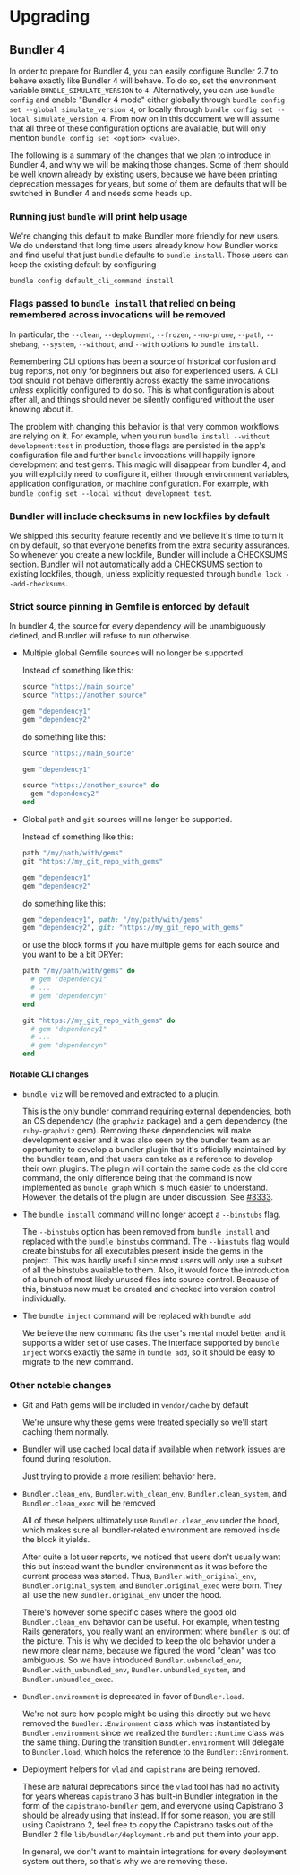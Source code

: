 # Upgrading

## Bundler 4

In order to prepare for Bundler 4, you can easily configure Bundler 2.7 to
behave exactly like Bundler 4 will behave. To do so, set the environment
variable `BUNDLE_SIMULATE_VERSION` to `4`. Alternatively, you can use `bundle
config` and enable "Bundler 4 mode" either globally through `bundle config set
--global simulate_version 4`, or locally through `bundle config set --local
simulate_version 4`. From now on in this document we will assume that all three
of these configuration options are available, but will only mention `bundle
config set <option> <value>`.

The following is a summary of the changes that we plan to introduce in Bundler
4, and why we will be making those changes. Some of them should be well known
already by existing users, because we have been printing deprecation messages
for years, but some of them are defaults that will be switched in Bundler 4 and
needs some heads up.

### Running just `bundle`  will print help usage

We're changing this default to make Bundler more friendly for new users. We do
understand that long time users already know how Bundler works and find useful
that just `bundle` defaults to `bundle install`. Those users can keep the
existing default by configuring

```
bundle config default_cli_command install
```

### Flags passed to `bundle install` that relied on being remembered across invocations will be removed

In particular, the `--clean`, `--deployment`, `--frozen`, `--no-prune`,
`--path`, `--shebang`, `--system`, `--without`, and `--with` options to `bundle
install`.

Remembering CLI options has been a source of historical confusion and bug
reports, not only for beginners but also for experienced users. A CLI tool
should not behave differently across exactly the same invocations _unless_
explicitly configured to do so. This is what configuration is about after all,
and things should never be silently configured without the user knowing about
it.

The problem with changing this behavior is that very common workflows are
relying on it. For example, when you run `bundle install --without
development:test` in production, those flags are persisted in the app's
configuration file and further `bundle` invocations will happily ignore
development and test gems.  This magic will disappear from bundler 4, and you
will explicitly need to configure it, either through environment variables,
application configuration, or machine configuration. For example, with `bundle
config set --local without development test`.

### Bundler will include checksums in new lockfiles by default

We shipped this security feature recently and we believe it's time to turn it on
by default, so that everyone benefits from the extra security assurances. So
whenever you create a new lockfile, Bundler will include a CHECKSUMS section.
Bundler will not automatically add a CHECKSUMS section to existing
lockfiles, though, unless explicitly requested through `bundle lock
--add-checksums`.

### Strict source pinning in Gemfile is enforced by default

In bundler 4, the source for every dependency will be unambiguously defined, and
Bundler will refuse to run otherwise.

* Multiple global Gemfile sources will no longer be supported.

  Instead of something like this:

  ```ruby
  source "https://main_source"
  source "https://another_source"

  gem "dependency1"
  gem "dependency2"
  ```

  do something like this:

  ```ruby
  source "https://main_source"

  gem "dependency1"

  source "https://another_source" do
    gem "dependency2"
  end
  ```

* Global `path` and `git` sources will no longer be supported.

  Instead of something like this:

  ```ruby
  path "/my/path/with/gems"
  git "https://my_git_repo_with_gems"

  gem "dependency1"
  gem "dependency2"
  ```

  do something like this:

  ```ruby
  gem "dependency1", path: "/my/path/with/gems"
  gem "dependency2", git: "https://my_git_repo_with_gems"
  ```

  or use the block forms if you have multiple gems for each source and you want
  to be a bit DRYer:


  ```ruby
  path "/my/path/with/gems" do
    # gem "dependency1"
    # ...
    # gem "dependencyn"
  end

  git "https://my_git_repo_with_gems" do
    # gem "dependency1"
    # ...
    # gem "dependencyn"
  end
  ```

#### Notable CLI changes

* `bundle viz` will be removed and extracted to a plugin.

  This is the only bundler command requiring external dependencies, both an OS
  dependency (the `graphviz` package) and a gem dependency (the `ruby-graphviz`
  gem). Removing these dependencies will make development easier and it was also
  seen by the bundler team as an opportunity to develop a bundler plugin that
  it's officially maintained by the bundler team, and that users can take as a
  reference to develop their own plugins. The plugin will contain the same code
  as the old core command, the only difference being that the command is now
  implemented as `bundle graph` which is much easier to understand. However, the
  details of the plugin are under discussion. See [#3333](https://github.com/rubygems/rubygems/issues/3333).

* The `bundle install` command will no longer accept a `--binstubs` flag.

  The `--binstubs` option has been removed from `bundle install` and replaced
  with the `bundle binstubs` command. The `--binstubs` flag would create
  binstubs for all executables present inside the gems in the project. This was
  hardly useful since most users will only use a subset of all the binstubs
  available to them. Also, it would force the introduction of a bunch of most
  likely unused files into source control. Because of this, binstubs now must
  be created and checked into version control individually.

* The `bundle inject` command will be replaced with `bundle add`

  We believe the new command fits the user's mental model better and it supports
  a wider set of use cases. The interface supported by `bundle inject` works
  exactly the same in `bundle add`, so it should be easy to migrate to the new
  command.

### Other notable changes

* Git and Path gems will be included in `vendor/cache` by default

  We're unsure why these gems were treated specially so we'll start caching them
  normally.

* Bundler will use cached local data if available when network issues are found
  during resolution.

  Just trying to provide a more resilient behavior here.

* `Bundler.clean_env`, `Bundler.with_clean_env`, `Bundler.clean_system`, and `Bundler.clean_exec` will be removed

  All of these helpers ultimately use `Bundler.clean_env` under the hood, which
  makes sure all bundler-related environment are removed inside the block it
  yields.

  After quite a lot user reports, we noticed that users don't usually want this
  but instead want the bundler environment as it was before the current process
  was started. Thus, `Bundler.with_original_env`, `Bundler.original_system`, and
  `Bundler.original_exec` were born. They all use the new `Bundler.original_env`
  under the hood.

  There's however some specific cases where the good old `Bundler.clean_env`
  behavior can be useful. For example, when testing Rails generators, you really
  want an environment where `bundler` is out of the picture. This is why we
  decided to keep the old behavior under a new more clear name, because we
  figured the word "clean" was too ambiguous. So we have introduced
  `Bundler.unbundled_env`, `Bundler.with_unbundled_env`,
  `Bundler.unbundled_system`, and `Bundler.unbundled_exec`.

* `Bundler.environment` is deprecated in favor of `Bundler.load`.

  We're not sure how people might be using this directly but we have removed the
  `Bundler::Environment` class which was instantiated by `Bundler.environment`
  since we realized the `Bundler::Runtime` class was the same thing. During the
  transition `Bundler.environment` will delegate to `Bundler.load`, which holds
  the reference to the `Bundler::Environment`.

* Deployment helpers for `vlad` and `capistrano` are being removed.

  These are natural deprecations since the `vlad` tool has had no activity for
  years whereas `capistrano` 3 has built-in Bundler integration in the form of
  the `capistrano-bundler` gem, and everyone using Capistrano 3 should be
  already using that instead. If for some reason, you are still using Capistrano
  2, feel free to copy the Capistrano tasks out of the Bundler 2 file
  `lib/bundler/deployment.rb` and put them into your app.

  In general, we don't want to maintain integrations for every deployment system
  out there, so that's why we are removing these.
